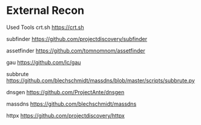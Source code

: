 # External Recon

Used Tools
crt.sh https://crt.sh

subfinder https://github.com/projectdiscovery/subfinder

assetfinder https://github.com/tomnomnom/assetfinder

gau https://github.com/lc/gau

subbrute https://github.com/blechschmidt/massdns/blob/master/scripts/subbrute.py

dnsgen https://github.com/ProjectAnte/dnsgen

massdns https://github.com/blechschmidt/massdns

httpx https://github.com/projectdiscovery/httpx
